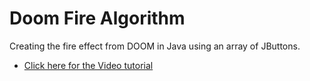 # Doom Fire Algorithm
Creating the fire effect from DOOM in Java using an array of JButtons.
- [Click here for the Video tutorial](https://www.youtube.com/watch?v=HCjDjsHPOco)
